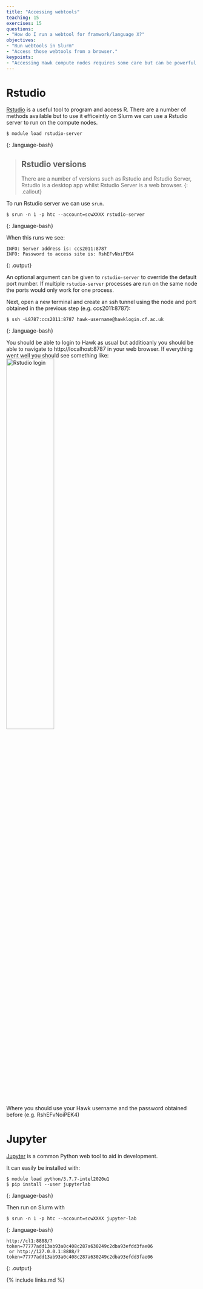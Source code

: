 ```yaml
---
title: "Accessing webtools"
teaching: 15
exercises: 15
questions:
- "How do I run a webtool for framwork/language X?"
objectives:
- "Run webtools in Slurm"
- "Access those webtools from a browser."
keypoints:
- "Accessing Hawk compute nodes requires some care but can be powerful in running some tools."
---
```


# Rstudio

[Rstudio](https://rstudio.com) is a useful tool to program and access R.  There are a number of methods available but to
use it efficeintly on Slurm we can use a Rstudio server to run on the compute nodes.

~~~
$ module load rstudio-server
~~~
{: .language-bash}

> ## Rstudio versions
>
> There are a number of versions such as Rstudio and Rstudio Server, Rstudio is
> a desktop app whilst Rstudio Server is a web browser.
{: .callout}

To run Rstudio server we can use `srun`. 
~~~
$ srun -n 1 -p htc --account=scwXXXX rstudio-server 
~~~
{: .language-bash}

When this runs we see:
~~~
INFO: Server address is: ccs2011:8787
INFO: Password to access site is: RshEFvNoiPEK4
~~~
{: .output}

An optional argument can be given to `rstudio-server` to override the default port number. If multiple `rstudio-server`
processes are run on the same node the ports would only work for one process.

Next, open a new terminal and create an ssh tunnel using the node and port obtained in the previous step (e.g. ccs2011:8787):
~~~
$ ssh -L8787:ccs2011:8787 hawk-username@hawklogin.cf.ac.uk
~~~
{: .language-bash}

You should be able to login to Hawk as usual but additioanly you should be able to navigate to http://localhost:8787 in your web browser. If everything went well you should see something like:
<img src="{{ page.root }}/fig/Rstudio-login.png" alt="Rstudio login" width="50%" height="50%" />

Where you should use your Hawk username and the password obtained before (e.g. RshEFvNoiPEK4)

# Jupyter

[Jupyter](https://jupyter.org/) is a common Python web tool to aid in development.

It can easily be installed with:

~~~
$ module load python/3.7.7-intel2020u1
$ pip install --user jupyterlab
~~~
{: .language-bash}

Then run on Slurm with

~~~
$ srun -n 1 -p htc --account=scwXXXX jupyter-lab
~~~
{: .language-bash}

~~~
http://cl1:8888/?token=77777add13ab93a0c408c287a630249c2dba93efdd3fae06
 or http://127.0.0.1:8888/?token=77777add13ab93a0c408c287a630249c2dba93efdd3fae06
~~~
{: .output}


{% include links.md %}


